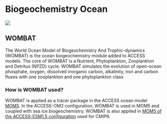 # <div class="highlight-bg"> Biogeochemistry Ocean </div>

<!-- {% include "call_contribute.md" %} -->

<!-- ![BGC Ocean Component Logo](../../assets/component-logos/components-without-titles/ACCESS icon BGC OCEAN.png){align=right width=40%} -->

<img src = "../../../assets/component-logos/component-maps/bgc-ocean-component-map.png" class="image-background"></img>

## <div class="center-icons"> WOMBAT  </div>

The World Ocean Model of Biogeochemistry And Trophic-dynamics (WOMBAT) is the ocean biogeochemistry module added to ACCESS models. The core of WOMBAT is a Nutrient, Phytoplankton, Zooplankton and Detritus (NPZD) cycle. WOMBAT simulates the evolution of open-ocean phosphate, oxygen, dissolved inorganic carbon, alkalinity, iron and carbon fluxes with one zooplankton and one phytoplankton class

### How is WOMBAT used?
WOMBAT is applied as a tracer package in the ACCESS ocean model [MOM5][mom5-github]. In the ACCESS-OM2 configuration, WOMBAT is used in MOM5 and coupled with sea ice biogeochemistry. WOMBAT is also applied in [MOM5 of the ACCESS-ESM1.5 configuration][MOM5-esm-code]  used for CMIP6.

[mom5-github]: https://github.com/mom-ocean/MOM5
[MOM5-esm-code]: https://github.com/COSIMA/ACCESS-ESM1.5-MOM5
